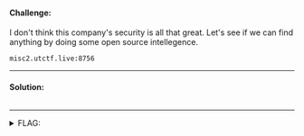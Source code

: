 #### Challenge:

I don't think this company's security is all that great. Let's see if we can find anything by doing some open source intellegence.

`misc2.utctf.live:8756`

---

#### Solution:

```bash
```

---

<details><summary>FLAG:</summary>

```
utflag{situational_awareness_is_key}
```

</details>
<br/>
